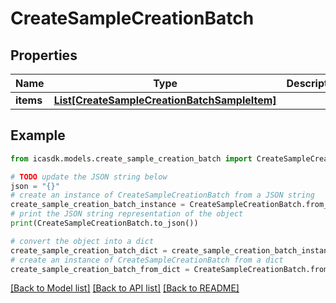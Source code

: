 # CreateSampleCreationBatch


## Properties

Name | Type | Description | Notes
------------ | ------------- | ------------- | -------------
**items** | [**List[CreateSampleCreationBatchSampleItem]**](CreateSampleCreationBatchSampleItem.md) |  | 

## Example

```python
from icasdk.models.create_sample_creation_batch import CreateSampleCreationBatch

# TODO update the JSON string below
json = "{}"
# create an instance of CreateSampleCreationBatch from a JSON string
create_sample_creation_batch_instance = CreateSampleCreationBatch.from_json(json)
# print the JSON string representation of the object
print(CreateSampleCreationBatch.to_json())

# convert the object into a dict
create_sample_creation_batch_dict = create_sample_creation_batch_instance.to_dict()
# create an instance of CreateSampleCreationBatch from a dict
create_sample_creation_batch_from_dict = CreateSampleCreationBatch.from_dict(create_sample_creation_batch_dict)
```
[[Back to Model list]](../README.md#documentation-for-models) [[Back to API list]](../README.md#documentation-for-api-endpoints) [[Back to README]](../README.md)



